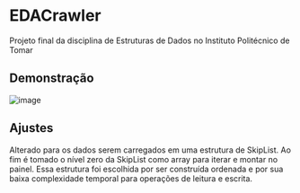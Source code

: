 # EDACrawler
Projeto final da disciplina de Estruturas de Dados no Instituto Politécnico de Tomar

## Demonstração
![image](https://user-images.githubusercontent.com/29204714/166624192-62751628-31c1-44f6-8193-5a694033d822.png)

## Ajustes
Alterado para os dados serem carregados em uma estrutura de SkipList. Ao fim é tomado o nível zero da SkipList como array para iterar e montar no painel. Essa estrutura foi escolhida por ser construída ordenada e por sua baixa complexidade temporal para operações de leitura e escrita.

